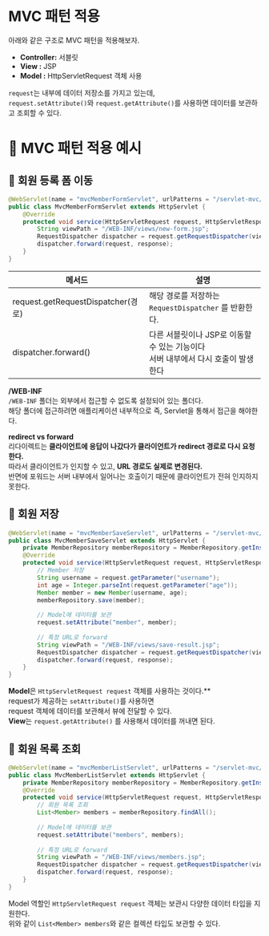 MVC 패턴 적용
================
아래와 같은 구조로 MVC 패턴을 적용해보자.
    
* **Controller:** 서블릿            
* **View :** JSP       
* **Model :** HttpServletRequest 객체 사용         
        
`request`는 내부에 데이터 저장소를 가지고 있는데,         
`request.setAttribute()`와 `request.getAttribute()`를 사용하면 데이터를 보관하고 조회할 수 있다.           

# 📕 MVC 패턴 적용 예시 
## 📖 회원 등록 폼 이동 

```java
@WebServlet(name = "mvcMemberFormServlet", urlPatterns = "/servlet-mvc/members/new-form")
public class MvcMemberFormServlet extends HttpServlet {
    @Override
    protected void service(HttpServletRequest request, HttpServletResponse response) throws ServletException, IOException {
        String viewPath = "/WEB-INF/views/new-form.jsp";
        RequestDispatcher dispatcher = request.getRequestDispatcher(viewPath);
        dispatcher.forward(request, response);
    }
}
```
|메서드|설명|
|------|---|
|request.getRequestDispatcher(경로)|해당 경로를 저장하는 `RequestDispatcher` 를 반환한다.|    
|dispatcher.forward()|다른 서블릿이나 JSP로 이동할 수 있는 기능이다<br>서버 내부에서 다시 호출이 발생한다|    
          
**/WEB-INF**            
`/WEB-INF` 폴더는 외부에서 접근할 수 없도록 설정되어 있는 폴더다.               
해당 폴더에 접근하려면 애플리케이션 내부적으로 즉, Servlet을 통해서 접근을 해야한다.  
      
**redirect vs forward**    
리다이렉트는 **클라이언트에 응답이 나갔다가 클라이언트가 redirect 경로로 다시 요청한다.**                               
따라서 클라이언트가 인지할 수 있고, **URL 경로도 실제로 변경된다.**                     
반면에 포워드는 서버 내부에서 일어나는 호출이기 때문에 클라이언트가 전혀 인지하지 못한다.      

## 📖 회원 저장 
```java
@WebServlet(name = "mvcMemberSaveServlet", urlPatterns = "/servlet-mvc/members/save")
public class MvcMemberSaveServlet extends HttpServlet {
    private MemberRepository memberRepository = MemberRepository.getInstance();
    @Override
    protected void service(HttpServletRequest request, HttpServletResponse response) throws ServletException, IOException {
        // Member 저장 
        String username = request.getParameter("username");
        int age = Integer.parseInt(request.getParameter("age"));
        Member member = new Member(username, age);
        memberRepository.save(member);
        
        // Model에 데이터를 보관
        request.setAttribute("member", member);
        
        // 특정 URL로 forward
        String viewPath = "/WEB-INF/views/save-result.jsp";
        RequestDispatcher dispatcher = request.getRequestDispatcher(viewPath);
        dispatcher.forward(request, response);
    }
}
```
**Model**은 `HttpServletRequest request` 객체를 사용하는 것이다.**         
request가 제공하는 `setAttribute()`를 사용하면             
request 객체에 데이터를 보관해서 뷰에 전달할 수 있다.      
**View**는 `request.getAttribute()` 를 사용해서 데이터를 꺼내면 된다.      

## 📖 회원 목록 조회
```java
@WebServlet(name = "mvcMemberListServlet", urlPatterns = "/servlet-mvc/members")
public class MvcMemberListServlet extends HttpServlet {
    private MemberRepository memberRepository = MemberRepository.getInstance();
    @Override
    protected void service(HttpServletRequest request, HttpServletResponse response) throws ServletException, IOException {
        // 회원 목록 조회 
        List<Member> members = memberRepository.findAll();
        
        // Model에 데이터를 보관 
        request.setAttribute("members", members);
        
        // 특정 URL로 forward
        String viewPath = "/WEB-INF/views/members.jsp";
        RequestDispatcher dispatcher = request.getRequestDispatcher(viewPath);
        dispatcher.forward(request, response);
    }
}
```
Model 역할인 `HttpServletRequest request` 객체는 보관시 다양한 데이터 타입을 지원한다.     
위와 같이 `List<Member> members`와 같은 컬렉션 타입도 보관할 수 있다.     
